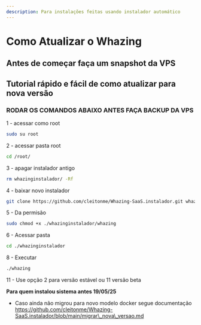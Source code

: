 ```yaml
---
description: Para instalações feitas usando instalador automático
---
```


# Como Atualizar o Whazing

## Antes de começar faça um snapshot da VPS

## Tutorial rápido e fácil de como atualizar para nova versão

### RODAR OS COMANDOS ABAIXO ANTES FAÇA BACKUP DA VPS

1 - acessar como root

```bash
sudo su root
```

2 - acessar pasta root

```bash
cd /root/
```

3 - apagar instalador antigo

```bash
rm whazinginstalador/ -Rf
```

4 - baixar novo instalador

```bash
git clone https://github.com/cleitonme/Whazing-SaaS.instalador.git whazinginstalador
```

5 - Da permisão

```bash
sudo chmod +x ./whazinginstalador/whazing
```

6 - Acessar pasta

```bash
cd ./whazinginstalador
```

8 - Executar

```bash
./whazing
```

11 - Use opção 2 para versão estável ou 11 versão beta

**Para quem instalou sistema antes 19/05/25**

* Caso ainda não migrou para novo modelo docker segue documentação https://github.com/cleitonme/Whazing-SaaS.instalador/blob/main/migrar\_nova\_versao.md
